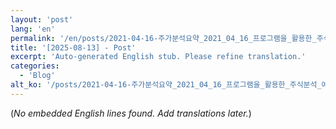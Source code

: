 ```yaml
---
layout: 'post'
lang: 'en'
permalink: '/en/posts/2021-04-16-주가분석요약_2021_04_16_프로그램을_활용한_주식분석_예상결과_20_35_01/'
title: '[2025-08-13] - Post'
excerpt: 'Auto-generated English stub. Please refine translation.'
categories:
  - 'Blog'
alt_ko: '/posts/2021-04-16-주가분석요약_2021_04_16_프로그램을_활용한_주식분석_예상결과_20_35_01/'
---
```


(*No embedded English lines found. Add translations later.*)
